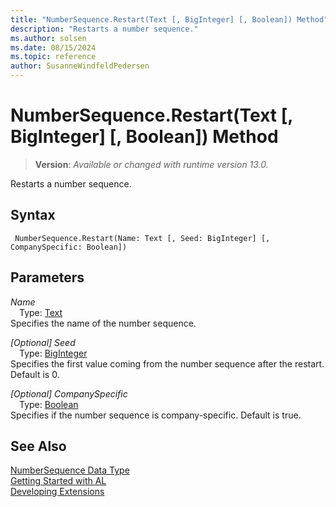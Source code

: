 ```yaml
---
title: "NumberSequence.Restart(Text [, BigInteger] [, Boolean]) Method"
description: "Restarts a number sequence."
ms.author: solsen
ms.date: 08/15/2024
ms.topic: reference
author: SusanneWindfeldPedersen
---
```

[//]: # (START>DO_NOT_EDIT)
[//]: # (IMPORTANT:Do not edit any of the content between here and the END>DO_NOT_EDIT.)
[//]: # (Any modifications should be made in the .xml files in the ModernDev repo.)
# NumberSequence.Restart(Text [, BigInteger] [, Boolean]) Method
> **Version**: _Available or changed with runtime version 13.0._

Restarts a number sequence.


## Syntax
```AL
 NumberSequence.Restart(Name: Text [, Seed: BigInteger] [, CompanySpecific: Boolean])
```
## Parameters
*Name*  
&emsp;Type: [Text](../text/text-data-type.md)  
Specifies the name of the number sequence.  

*[Optional] Seed*  
&emsp;Type: [BigInteger](../biginteger/biginteger-data-type.md)  
Specifies the first value coming from the number sequence after the restart. Default is 0.  

*[Optional] CompanySpecific*  
&emsp;Type: [Boolean](../boolean/boolean-data-type.md)  
Specifies if the number sequence is company-specific. Default is true.  



[//]: # (IMPORTANT: END>DO_NOT_EDIT)
## See Also
[NumberSequence Data Type](numbersequence-data-type.md)  
[Getting Started with AL](../../devenv-get-started.md)  
[Developing Extensions](../../devenv-dev-overview.md)